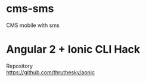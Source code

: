 # cms-sms
CMS mobile with sms
# Angular 2 + Ionic CLI Hack

Repository  
https://github.com/thruthesky/aonic
